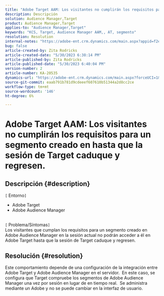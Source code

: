 ```yaml
---
title: "Adobe Target AAM: Los visitantes no cumplirán los requisitos para un segmento creado en la hasta que la sesión de Target caduque y regresen"
description: Descripción
solution: Audience Manager,Target
product: Audience Manager,Target
applies-to: "Audience Manager,Target"
keywords: "KCS, Target, Audience Manager AAM,, AT, segmento"
resolution: Resolution
internal-notes: "https://adobe-ent.crm.dynamics.com/main.aspx?appid=f2e74f34-7119-ea11-a811-000d3a5936c5&forceUCI=1&newWindow=true&pagetype=entityrecord&etn=knowledgearticle&id=45e8e885-2b47-e911-a952-000d3a34ebb5"
bug: false
article-created-by: Zita Rodricks
article-created-date: "5/30/2023 6:38:14 PM"
article-published-by: Zita Rodricks
article-published-date: "5/30/2023 6:40:04 PM"
version-number: 2
article-number: KA-20535
dynamics-url: "https://adobe-ent.crm.dynamics.com/main.aspx?forceUCI=1&pagetype=entityrecord&etn=knowledgearticle&id=0088281f-19ff-ed11-8f6e-6045bd0063aa"
source-git-commit: eaab791b781d9cdeeef607610b51344a2d8cc2ce
workflow-type: tm+mt
source-wordcount: '146'
ht-degree: 6%

---
```


# Adobe Target AAM: Los visitantes no cumplirán los requisitos para un segmento creado en hasta que la sesión de Target caduque y regresen.

## Descripción {#description}

`[` Entorno`]` <br>
- Adobe Target
- Adobe Audience Manager

<br>`[` Problema/Síntomas`]` <br>
Los visitantes que cumplan los requisitos para un segmento creado en Adobe Audience Manager en la sesión actual no podrán acceder a él en Adobe Target hasta que la sesión de Target caduque y regresen.


## Resolución {#resolution}


Este comportamiento depende de una configuración de la integración entre Adobe Target y Adobe Audience Manager en el servidor.  En este caso, se configura que Target compruebe los segmentos de Adobe Audience Manager una vez por sesión en lugar de en tiempo real.  Se administra mediante un Adobe y no se puede cambiar en la interfaz de usuario.
